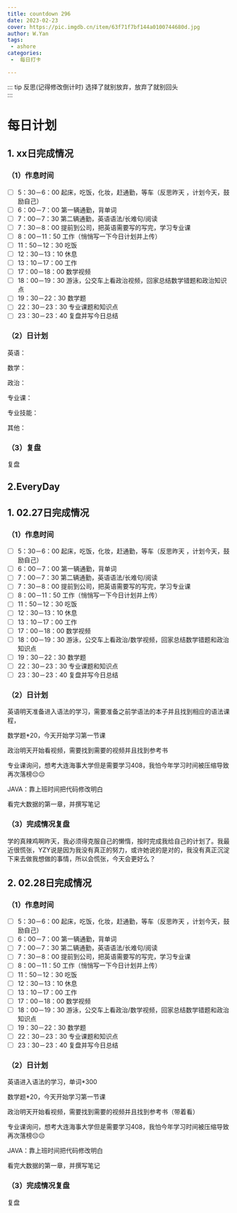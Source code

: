 ```yaml
---
title: countdown 296 
date: 2023-02-23
cover: https://pic.imgdb.cn/item/63f71f7bf144a0100744680d.jpg
author: W.Yan
tags:
 - ashore
categories:
 -  每日打卡

---
```


::: tip 反思(记得修改倒计时)
选择了就别放弃，放弃了就别回头<br>
:::

<!-- more -->

# 每日计划

## 1. xx日完成情况

### （1）作息时间

- [ ] 5：30－6：00 起床，吃饭，化妆，赶通勤，等车（反思昨天 ，计划今天，鼓励自己）
- [ ] 6：00－7：00 第一辆通勤，背单词 
- [ ] 7：00－7：30 第二辆通勤，英语语法/长难句/阅读
- [ ] 7：30－8：00 提前到公司，把英语需要写的写完，学习专业课
- [ ]  8：00－11：50 工作（悄悄写一下今日计划并上传）
- [ ] 11：50－12：30 吃饭
- [ ] 12：30－13：10 休息
- [ ] 13：10－17：00 工作
- [ ] 17：00－18：00 数学视频
- [ ] 18：00－19：30 游泳，公交车上看政治视频，回家总结数学错题和政治知识点
- [ ] 19：30－22：30 数学题
- [ ]  22：30－23：30 专业课题和知识点
- [ ]  23：30－23：40 复盘并写今日总结

### （2）日计划

英语：

数学：

政治：

专业课：

专业技能：

其他：

### （3）复盘

复盘

## 2.EveryDay

## 1. 02.27日完成情况

### （1）作息时间

- [ ] 5：30－6：00 起床，吃饭，化妆，赶通勤，等车（反思昨天 ，计划今天，鼓励自己）
- [ ] 6：00－7：00 第一辆通勤，背单词 
- [ ] 7：00－7：30 第二辆通勤，英语语法/长难句/阅读
- [ ] 7：30－8：00 提前到公司，把英语需要写的写完，学习专业课
- [ ]  8：00－11：50 工作（悄悄写一下今日计划并上传）
- [ ] 11：50－12：30 吃饭
- [ ] 12：30－13：10 休息
- [ ] 13：10－17：00 工作
- [ ] 17：00－18：00 数学视频
- [ ] 18：00－19：30 游泳，公交车上看政治/数学视频，回家总结数学错题和政治知识点
- [ ] 19：30－22：30 数学题
- [ ]  22：30－23：30 专业课题和知识点
- [ ]  23：30－23：40 复盘并写今日总结

### （2）日计划

英语明天准备进入语法的学习，需要准备之前学语法的本子并且找到相应的语法课程，

数学题*20，今天开始学习第一节课

政治明天开始看视频，需要找到需要的视频并且找到参考书

专业课询问，想考大连海事大学但是需要学习408，我怕今年学习时间被压缩导致再次落榜😔😔

JAVA：靠上班时间把代码修改明白

看完大数据的第一章，并撰写笔记

### （3）完成情况复盘

学的真辣鸡啊昨天，我必须得克服自己的懒惰，按时完成我给自己的计划了。我最近很慌张，YZY说是因为我没有真正的努力，或许她说的是对的，我没有真正沉淀下来去做我想做的事情，所以会慌张，今天会更好么？

## 2. 02.28日完成情况

### （1）作息时间

- [ ] 5：30－6：00 起床，吃饭，化妆，赶通勤，等车（反思昨天 ，计划今天，鼓励自己）
- [ ] 6：00－7：00 第一辆通勤，背单词 
- [ ] 7：00－7：30 第二辆通勤，英语语法/长难句/阅读
- [ ] 7：30－8：00 提前到公司，把英语需要写的写完，学习专业课
- [ ] 8：00－11：50 工作（悄悄写一下今日计划并上传）
- [ ] 11：50－12：30 吃饭
- [ ] 12：30－13：10 休息
- [ ] 13：10－17：00 工作
- [ ] 17：00－18：00 数学视频
- [ ] 18：00－19：30 游泳，公交车上看政治/数学视频，回家总结数学错题和政治知识点
- [ ] 19：30－22：30 数学题
- [ ] 22：30－23：30 专业课题和知识点
- [ ] 23：30－23：40 复盘并写今日总结

### （2）日计划

英语进入语法的学习，单词*300

数学题*20，今天开始学习第一节课

政治明天开始看视频，需要找到需要的视频并且找到参考书（带着看）

专业课询问，想考大连海事大学但是需要学习408，我怕今年学习时间被压缩导致再次落榜😔😔

JAVA：靠上班时间把代码修改明白

看完大数据的第一章，并撰写笔记

### （3）完成情况复盘

复盘





